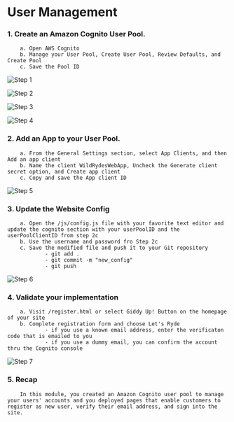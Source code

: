 # User Management

### 1. Create an Amazon Cognito User Pool. 
        a. Open AWS Cognito
        b. Manage your User Pool, Create User Pool, Review Defaults, and Create Pool
        c. Save the Pool ID
        
![Step 1](https://user-images.githubusercontent.com/101837302/207908110-4495c267-4ace-4d5e-b7b5-7cde54194ba9.PNG)

![Step 2](https://user-images.githubusercontent.com/101837302/207908198-1e2766f9-5d87-4aad-8208-bf61441607e1.PNG)

![Step 3](https://user-images.githubusercontent.com/101837302/207908200-fb28c635-0f0f-40f0-8fae-8259c7e81ce5.PNG)

![Step 4](https://user-images.githubusercontent.com/101837302/207908201-11e34e6d-2820-4f7b-b2a7-8405ef9340b5.PNG)

### 2. Add an App to your User Pool.
        a. From the General Settings section, select App Clients, and then Add an app client
        b. Name the client WildRydesWebApp, Uncheck the Generate client secret option, and Create app client 
        c. Copy and save the App client ID

![Step 5](https://user-images.githubusercontent.com/101837302/207910823-ce6bf7ad-9c0b-4651-aab2-c1653f905427.PNG)
        
### 3. Update the Website Config
        a. Open the /js/config.js file with your favorite text editor and update the cognito section with your userPoolID and the userPoolClientID from step 2c
        b. Use the username and password fro Step 2c
        c. Save the modified file and push it to your Git repository
                - git add .
                - git commit -m "new_config"
                - git push

![Step 6](https://user-images.githubusercontent.com/101837302/207943601-105d22e2-1c96-4654-93ca-35046f8b80cc.PNG)

### 4. Validate your implementation
        a. Visit /register.html or select Giddy Up! Button on the homepage of your site
        b. Complete registration form and choose Let's Ryde
                - if you use a known email address, enter the verificaton code that is emailed to you
                - if you use a dummy email, you can confirm the account thru the Cognito console

![Step 7](https://user-images.githubusercontent.com/101837302/207944974-6a3d74b3-5240-4c5c-8a4e-6ac34b5b7ebc.PNG)

### 5. Recap 

        In this module, you created an Amazon Cognito user pool to manage your users' accounts and you deployed pages that enable customers to register as new user, verify their email address, and sign into the site.